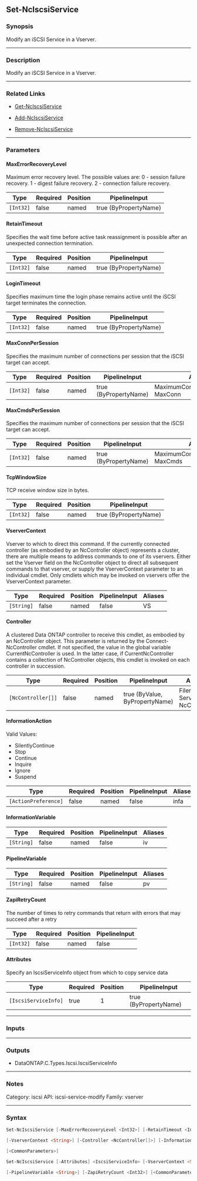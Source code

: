 Set-NcIscsiService
------------------

### Synopsis
Modify an iSCSI Service in a Vserver.

---

### Description

Modify an iSCSI Service in a Vserver.

---

### Related Links
* [Get-NcIscsiService](Get-NcIscsiService)

* [Add-NcIscsiService](Add-NcIscsiService)

* [Remove-NcIscsiService](Remove-NcIscsiService)

---

### Parameters
#### **MaxErrorRecoveryLevel**
Maximum error recovery level. The possible values are:
0 - session failure recovery.
1 - digest failure recovery.
2 - connection failure recovery.

|Type     |Required|Position|PipelineInput        |
|---------|--------|--------|---------------------|
|`[Int32]`|false   |named   |true (ByPropertyName)|

#### **RetainTimeout**
Specifies the wait time before active task reassignment is possible after an unexpected connection termination.

|Type     |Required|Position|PipelineInput        |
|---------|--------|--------|---------------------|
|`[Int32]`|false   |named   |true (ByPropertyName)|

#### **LoginTimeout**
Specifies maximum time the login phase remains active until the iSCSI target terminates the connection.

|Type     |Required|Position|PipelineInput        |
|---------|--------|--------|---------------------|
|`[Int32]`|false   |named   |true (ByPropertyName)|

#### **MaxConnPerSession**
Specifies the maximum number of connections per session that the iSCSI target can accept.

|Type     |Required|Position|PipelineInput        |Aliases                                |
|---------|--------|--------|---------------------|---------------------------------------|
|`[Int32]`|false   |named   |true (ByPropertyName)|MaximumConnectionPerSession<br/>MaxConn|

#### **MaxCmdsPerSession**
Specifies the maximum number of connections per session that the iSCSI target can accept.

|Type     |Required|Position|PipelineInput        |Aliases                              |
|---------|--------|--------|---------------------|-------------------------------------|
|`[Int32]`|false   |named   |true (ByPropertyName)|MaximumCommandsPerSession<br/>MaxCmds|

#### **TcpWindowSize**
TCP receive window size in bytes.

|Type     |Required|Position|PipelineInput        |
|---------|--------|--------|---------------------|
|`[Int32]`|false   |named   |true (ByPropertyName)|

#### **VserverContext**
Vserver to which to direct this command.  If the currently connected controller (as embodied by an NcController object) represents a cluster, there are multiple means to address commands to one of its vservers.  Either set the Vserver field on the NcController object to direct all subsequent commands to that vserver, or supply the VserverContext parameter to an individual cmdlet.  Only cmdlets which may be invoked on vservers offer the VserverContext parameter.

|Type      |Required|Position|PipelineInput|Aliases|
|----------|--------|--------|-------------|-------|
|`[String]`|false   |named   |false        |VS     |

#### **Controller**
A clustered Data ONTAP controller to receive this cmdlet, as embodied by an NcController object.  This parameter is returned by the Connect-NcController cmdlet.  If not specified, the value in the global variable CurrentNcController is used.  In the latter case, if CurrentNcController contains a collection of NcController objects, this cmdlet is invoked on each controller in succession.

|Type              |Required|Position|PipelineInput                 |Aliases                          |
|------------------|--------|--------|------------------------------|---------------------------------|
|`[NcController[]]`|false   |named   |true (ByValue, ByPropertyName)|Filer<br/>Server<br/>NcController|

#### **InformationAction**

Valid Values:

* SilentlyContinue
* Stop
* Continue
* Inquire
* Ignore
* Suspend

|Type                |Required|Position|PipelineInput|Aliases|
|--------------------|--------|--------|-------------|-------|
|`[ActionPreference]`|false   |named   |false        |infa   |

#### **InformationVariable**

|Type      |Required|Position|PipelineInput|Aliases|
|----------|--------|--------|-------------|-------|
|`[String]`|false   |named   |false        |iv     |

#### **PipelineVariable**

|Type      |Required|Position|PipelineInput|Aliases|
|----------|--------|--------|-------------|-------|
|`[String]`|false   |named   |false        |pv     |

#### **ZapiRetryCount**
The number of times to retry commands that return with errors that may succeed after a retry

|Type     |Required|Position|PipelineInput|
|---------|--------|--------|-------------|
|`[Int32]`|false   |named   |false        |

#### **Attributes**
Specify an IscsiServiceInfo object from which to copy service data

|Type                |Required|Position|PipelineInput        |
|--------------------|--------|--------|---------------------|
|`[IscsiServiceInfo]`|true    |1       |true (ByPropertyName)|

---

### Inputs

---

### Outputs
* DataONTAP.C.Types.Iscsi.IscsiServiceInfo

---

### Notes
Category: iscsi
API: iscsi-service-modify
Family: vserver

---

### Syntax
```PowerShell
Set-NcIscsiService [-MaxErrorRecoveryLevel <Int32>] [-RetainTimeout <Int32>] [-LoginTimeout <Int32>] [-MaxConnPerSession <Int32>] [-MaxCmdsPerSession <Int32>] [-TcpWindowSize <Int32>] 
```
```PowerShell
[-VserverContext <String>] [-Controller <NcController[]>] [-InformationAction <ActionPreference>] [-InformationVariable <String>] [-PipelineVariable <String>] [-ZapiRetryCount <Int32>] 
```
```PowerShell
[<CommonParameters>]
```
```PowerShell
Set-NcIscsiService [-Attributes] <IscsiServiceInfo> [-VserverContext <String>] [-Controller <NcController[]>] [-InformationAction <ActionPreference>] [-InformationVariable <String>] 
```
```PowerShell
[-PipelineVariable <String>] [-ZapiRetryCount <Int32>] [<CommonParameters>]
```
